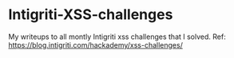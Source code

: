# Intigriti-XSS-challenges
My writeups to all montly Intigriti xss challenges that I solved. 
Ref: https://blog.intigriti.com/hackademy/xss-challenges/
